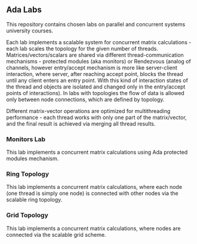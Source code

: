 ## Ada Labs

This repository contains chosen labs on parallel and concurrent systems university courses.

Each lab implements a scalable system for concurrent matrix calculations - each lab scales the topology for the given number of threads.
Matrices/vectors/scalars are shared via different thread-communication mechanisms - protected modules (aka monitors) or Rendezvous (analog of channels, however entry/accept mechanism is more like server-client interaction, where server, after reaching accept point, blocks the thread until any client enters an entry point. With this kind of interaction states of the thread and objects are isolated and changed only in the entry/accept points of interactions). In labs with topologies the flow of data is allowed only between node connections, which are defined by topology.

Different matrix-vector operations are optimized for multithreading performance - each thread works with only one part of the matrix/vector, and the final result is achieved via merging all thread results.

### Monitors Lab
This lab implements a concurrent matrix calculations using Ada protected modules mechanism.

### Ring Topology
This lab implements a concurrent matrix calculations, where each node (one thread is simply one node) is connected with other nodes via the scalable ring topology.

### Grid Topology
This lab implements a concurrent matrix calculations, where nodes are connected via the scalable grid scheme.